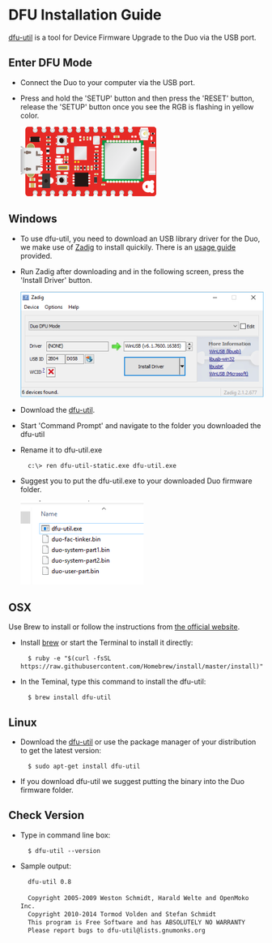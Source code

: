 
# DFU Installation Guide

[dfu-util](http://dfu-util.sourceforge.net/) is a tool for Device Firmware Upgrade to the Duo via the USB port.


## Enter DFU Mode

* Connect the Duo to your computer via the USB port.

* Press and hold the 'SETUP' button and then press the 'RESET' button, release the 'SETUP' button once you see the RGB is flashing in yellow color.

	![image](images/Duo-Yellow.gif) 


## Windows

* To use dfu-util, you need to download an USB library driver for the Duo, we make use of [Zadig](http://zadig.akeo.ie/) to install quickily. There is an [usage guide](https://github.com/pbatard/libwdi/wiki/Zadig) provided.

* Run Zadig after downloading and in the following screen, press the 'Install Driver' button.

	![image](images/Zadig.png) 
	
* Download the [dfu-util](http://dfu-util.sourceforge.net/releases/dfu-util-0.8-binaries/win32-mingw32/dfu-util-static.exe).

* Start 'Command Prompt' and navigate to the folder you downloaded the dfu-util

* Rename it to dfu-util.exe

		c:\> ren dfu-util-static.exe dfu-util.exe

* Suggest you to put the dfu-util.exe to your downloaded Duo firmware folder.

	![image](images/DFU.png)


## OSX

Use Brew to install or follow the instructions from [the official website](http://dfu-util.sourceforge.net/).

* Install [brew](http://brew.sh/) or start the Terminal to install it directly:

		$ ruby -e "$(curl -fsSL https://raw.githubusercontent.com/Homebrew/install/master/install)"

* In the Teminal, type this command to install the dfu-util:

		$ brew install dfu-util


## Linux

* Download the [dfu-util](http://dfu-util.sourceforge.net/releases/dfu-util-0.8-binaries/linux-i386/) or use
  the package manager of your distribution to get the latest version:

		$ sudo apt-get install dfu-util

* If you download dfu-util we suggest putting the binary into the Duo firmware folder.


## Check Version

* Type in command line box:
		
		$ dfu-util --version

* Sample output:

		dfu-util 0.8

		Copyright 2005-2009 Weston Schmidt, Harald Welte and OpenMoko Inc.
		Copyright 2010-2014 Tormod Volden and Stefan Schmidt
		This program is Free Software and has ABSOLUTELY NO WARRANTY
		Please report bugs to dfu-util@lists.gnumonks.org
